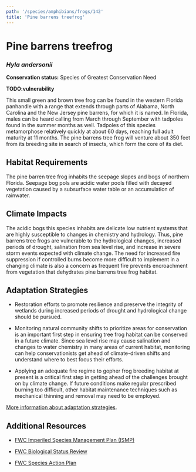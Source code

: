 ```yaml
---
path: '/species/amphibians/frogs/142'
title: 'Pine barrens treefrog'
---
```


# Pine barrens treefrog
### *Hyla andersonii*



**Conservation status:** Species of Greatest Conservation Need

**TODO:vulnerability**

This small green and brown tree frog can be found in the western Florida panhandle with a range that extends through parts of Alabama, North Carolina and the New Jersey pine barrens, for which it is named.  In Florida, males can be heard calling from March through September with tadpoles found in the summer months as well.  Tadpoles of this species metamorphose relatively quickly at about 60 days, reaching full adult maturity at 11 months.  The pine barrens tree frog will venture about 350 feet from its breeding site in search of insects, which form the core of its diet.

    
## Habitat Requirements

The pine barren tree frog inhabits the seepage slopes and bogs of northern Florida.  Seepage bog pols are acidic water pools filled with decayed vegetation caused by a subsurface water table or an accumulation of rainwater.

## Climate Impacts

The acidic bogs this species inhabits are delicate low nutrient systems that are highly susceptible to changes in chemistry and hydrology.  Thus, pine barrens tree frogs are vulnerable to the hydrological changes, increased periods of drought, salination from sea level rise, and increase in severe storm events expected with climate change.  The need for increased fire suppression if controlled burns become more difficult to implement in a changing climate is also a concern as frequent fire prevents encroachment from vegetation that dehydrates pine barrens tree frog habitat.

## Adaptation Strategies

- Restoration efforts to promote resilience and preserve the integrity of wetlands during increased periods of drought and hydrological change should be pursued.

- Monitoring natural community shifts to prioritize areas for conservation is an important first step in ensuring tree frog habitat can be conserved in a future climate.  Since sea level rise may cause salination and changes to water chemistry in many areas of current habitat, monitoring can help conservationists get ahead of climate-driven shifts and understand where to best focus their efforts.

- Applying an adequate fire regime to gopher frog breeding habitat at present is a critical first step in getting ahead of the challenges brought on by climate change.  If future conditions make regular prescribed burning too difficult, other habitat maintenance techniques such as mechanical thinning and removal may need to be employed.


[More information about adaptation strategies](/strategies).


## Additional Resources

- [FWC Imperiled Species Management Plan (ISMP)](http://myfwc.com/media/4133167/Floridas-Imperiled-Species-Management-Plan-2016-2026.pdf)

- [FWC Biological Status Review](http://www.myfwc.com/media/2273364/Pine-Barrens-Tree-Frog-BSR.pdf)

- [FWC Species Action Plan](http://myfwc.com/media/2718858/Pine-Barrens-Treefrog-Species-Action-Plan-Final-Draft.pdf)

